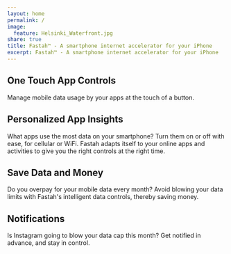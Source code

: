 ```yaml
---
layout: home
permalink: /
image:
  feature: Helsinki_Waterfront.jpg
share: true
title: Fastah™ - A smartphone internet accelerator for your iPhone
excerpt: Fastah™ - A smartphone internet accelerator for your iPhone
---
```


<div class="tiles">

<div class="tile">
  <h2 class="post-title">One Touch App Controls</h2>
  <p class="post-excerpt">Manage mobile data usage by your apps at the touch of a button.
</p>
</div><!-- /.tile -->

<div class="tile">
  <h2 class="post-title">Personalized App Insights</h2>
  <p class="post-excerpt">What apps use the most data on your smartphone? Turn them on or off with ease, for cellular or WiFi. Fastah adapts itself to your online apps and activities to give you the right controls at the right time.</p>
</div><!-- /.tile -->

<div class="tile">
  <h2 class="post-title">Save Data and Money</h2>
  <p class="post-excerpt">Do you overpay for your mobile data every month? Avoid blowing your data limits with Fastah's intelligent data controls, thereby saving money.</p>
</div><!-- /.tile -->

<div class="title">
<h2 class="post-title">Notifications</h2>
<p class="post-excerpt">Is Instagram going to blow your data cap this month? Get notified in advance, and stay in control.</p>

</div><!-- /.tiles -->

